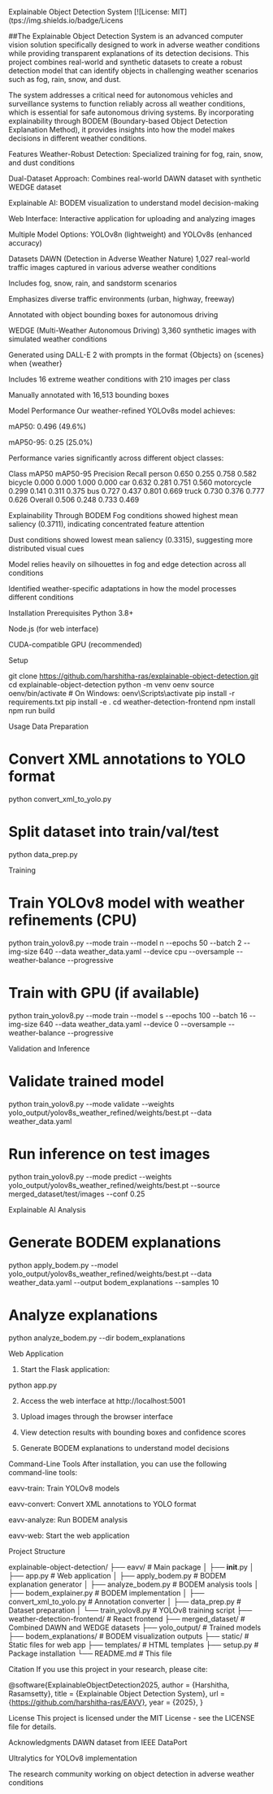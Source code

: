 Explainable Object Detection System
[![License: MIT](tps://img.shields.io/badge/Licens

##The Explainable Object Detection System is an advanced computer vision solution specifically designed to work in adverse weather conditions while providing transparent explanations of its detection decisions. This project combines real-world and synthetic datasets to create a robust detection model that can identify objects in challenging weather scenarios such as fog, rain, snow, and dust.

The system addresses a critical need for autonomous vehicles and surveillance systems to function reliably across all weather conditions, which is essential for safe autonomous driving systems. By incorporating explainability through BODEM (Boundary-based Object Detection Explanation Method), it provides insights into how the model makes decisions in different weather conditions.

Features
Weather-Robust Detection: Specialized training for fog, rain, snow, and dust conditions

Dual-Dataset Approach: Combines real-world DAWN dataset with synthetic WEDGE dataset

Explainable AI: BODEM visualization to understand model decision-making

Web Interface: Interactive application for uploading and analyzing images

Multiple Model Options: YOLOv8n (lightweight) and YOLOv8s (enhanced accuracy)

Datasets
DAWN (Detection in Adverse Weather Nature)
1,027 real-world traffic images captured in various adverse weather conditions

Includes fog, snow, rain, and sandstorm scenarios

Emphasizes diverse traffic environments (urban, highway, freeway)

Annotated with object bounding boxes for autonomous driving

WEDGE (Multi-Weather Autonomous Driving)
3,360 synthetic images with simulated weather conditions

Generated using DALL-E 2 with prompts in the format {Objects} on {scenes} when {weather}

Includes 16 extreme weather conditions with 210 images per class

Manually annotated with 16,513 bounding boxes

Model Performance
Our weather-refined YOLOv8s model achieves:

mAP50: 0.496 (49.6%)

mAP50-95: 0.25 (25.0%)

Performance varies significantly across different object classes:


Class	    mAP50	    mAP50-95	    Precision	    Recall
person	    0.650	    0.255	            0.758	    0.582
bicycle	    0.000	    0.000	            1.000	    0.000
car	        0.632	     0.281	            0.751	    0.560
motorcycle	0.299	    0.141	            0.311	    0.375
bus	        0.727	    0.437	            0.801	    0.669
truck	    0.730	    0.376	            0.777	    0.626
Overall	    0.506	    0.248	            0.733	    0.469


Explainability Through BODEM
Fog conditions showed highest mean saliency (0.3711), indicating concentrated feature attention

Dust conditions showed lowest mean saliency (0.3315), suggesting more distributed visual cues

Model relies heavily on silhouettes in fog and edge detection across all conditions

Identified weather-specific adaptations in how the model processes different conditions

Installation
Prerequisites
Python 3.8+

Node.js (for web interface)

CUDA-compatible GPU (recommended)

Setup

git clone https://github.com/harshitha-ras/explainable-object-detection.git
cd explainable-object-detection
python -m venv oenv
source oenv/bin/activate  # On Windows: oenv\Scripts\activate
pip install -r requirements.txt
pip install -e .
cd weather-detection-frontend
npm install
npm run build


Usage
Data Preparation

# Convert XML annotations to YOLO format
python convert_xml_to_yolo.py

# Split dataset into train/val/test
python data_prep.py


Training

# Train YOLOv8 model with weather refinements (CPU)
python train_yolov8.py --mode train --model n --epochs 50 --batch 2 --img-size 640 --data weather_data.yaml --device cpu --oversample --weather-balance --progressive

# Train with GPU (if available)
python train_yolov8.py --mode train --model s --epochs 100 --batch 16 --img-size 640 --data weather_data.yaml --device 0 --oversample --weather-balance --progressive


Validation and Inference

# Validate trained model
python train_yolov8.py --mode validate --weights yolo_output/yolov8s_weather_refined/weights/best.pt --data weather_data.yaml

# Run inference on test images
python train_yolov8.py --mode predict --weights yolo_output/yolov8s_weather_refined/weights/best.pt --source merged_dataset/test/images --conf 0.25


Explainable AI Analysis

# Generate BODEM explanations
python apply_bodem.py --model yolo_output/yolov8s_weather_refined/weights/best.pt --data weather_data.yaml --output bodem_explanations --samples 10

# Analyze explanations
python analyze_bodem.py --dir bodem_explanations


Web Application
1. Start the Flask application:

python app.py

2. Access the web interface at http://localhost:5001

3. Upload images through the browser interface

4. View detection results with bounding boxes and confidence scores

5. Generate BODEM explanations to understand model decisions


Command-Line Tools
After installation, you can use the following command-line tools:

eavv-train: Train YOLOv8 models

eavv-convert: Convert XML annotations to YOLO format

eavv-analyze: Run BODEM analysis

eavv-web: Start the web application


Project Structure

explainable-object-detection/
├── eavv/                      # Main package
│   ├── __init__.py
│   ├── app.py                 # Web application
│   ├── apply_bodem.py         # BODEM explanation generator
│   ├── analyze_bodem.py       # BODEM analysis tools
│   ├── bodem_explainer.py     # BODEM implementation
│   ├── convert_xml_to_yolo.py # Annotation converter
│   ├── data_prep.py           # Dataset preparation
│   └── train_yolov8.py        # YOLOv8 training script
├── weather-detection-frontend/ # React frontend
├── merged_dataset/            # Combined DAWN and WEDGE datasets
├── yolo_output/               # Trained models
├── bodem_explanations/        # BODEM visualization outputs
├── static/                    # Static files for web app
├── templates/                 # HTML templates
├── setup.py                   # Package installation
└── README.md                  # This file


Citation
If you use this project in your research, please cite:

@software{ExplainableObjectDetection2025,
  author = {Harshitha, Rasamsetty},
  title = {Explainable Object Detection System},
  url = {https://github.com/harshitha-ras/EAVV},
  year = {2025},
}


License
This project is licensed under the MIT License - see the LICENSE file for details.

Acknowledgments
DAWN dataset from IEEE DataPort

Ultralytics for YOLOv8 implementation

The research community working on object detection in adverse weather conditions